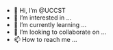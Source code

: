 - 👋 Hi, I’m @UCCST
- 👀 I’m interested in ...
- 🌱 I’m currently learning ...
- 💞️ I’m looking to collaborate on ...
- 📫 How to reach me ...

<!---
UCCST/UCCST is a ✨ special ✨ repository because its `README.md` (this file) appears on your GitHub profile.
You can click the Preview link to take a look at your changes.
--->
